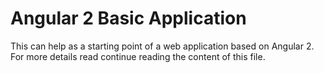 # Angular 2 Basic Application
This can help as a starting point of a web application based on Angular 2. For more details read continue reading the content of this  file.

